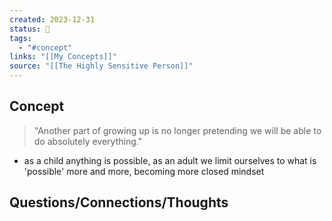 ```yaml
---
created: 2023-12-31
status: 🔴
tags:
  - "#concept"
links: "[[My Concepts]]"
source: "[[The Highly Sensitive Person]]"
---
```

## Concept
> "Another part of growing up is no longer pretending we will be able to do absolutely everything." 
- as a child anything is possible, as an adult we limit ourselves to what is 'possible' more and more, becoming more closed mindset
## Questions/Connections/Thoughts